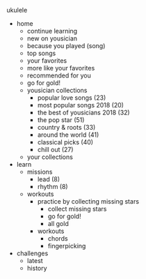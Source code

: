 ukulele

- home
  - continue learning
  - new on yousician
  - because you played (song)
  - top songs
  - your favorites
  - more like your favorites
  - recommended for you
  - go for gold!
  - yousician collections
    - popular love songs (23)
    - most popular songs 2018 (20)
    - the best of yousicians 2018 (32)
    - the pop star (51)
    - country & roots (33)
    - around the world (41)
    - classical picks (40)
    - chill out (27)
  - your collections
- learn
  - missions
    - lead (8)
    - rhythm (8)
  - workouts
    - practice by collecting missing stars
      - collect missing stars
      - go for gold!
      - all gold
    - workouts
      - chords
      - fingerpicking
- challenges
  - latest
  - history
